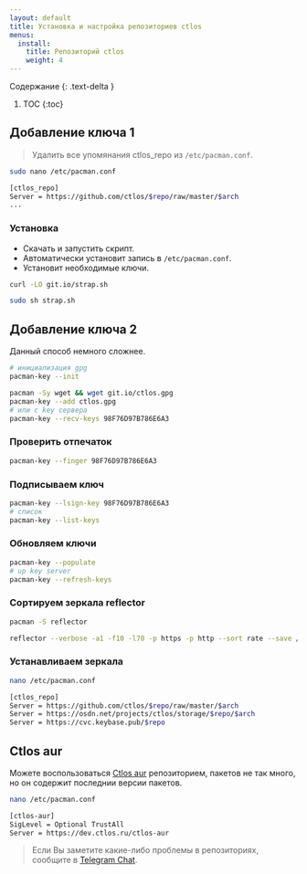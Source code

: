 ```yaml
---
layout: default
title: Установка и настройка репозиториев ctlos
menus:
  install:
    title: Репозиторий ctlos
    weight: 4
---
```


Содержание
{: .text-delta }

1. TOC
{:toc}

## Добавление ключа 1

> Удалить все упомянания ctlos_repo из `/etc/pacman.conf`.

```bash
sudo nano /etc/pacman.conf

[ctlos_repo]
Server = https://github.com/ctlos/$repo/raw/master/$arch
...
```

### Установка

- Скачать и запустить скрипт.
- Автоматически установит запись в `/etc/pacman.conf`.
- Установит необходимые ключи.

```bash
curl -LO git.io/strap.sh

sudo sh strap.sh
```

## Добавление ключа 2

Данный способ немного сложнее.

```bash
# инициализация gpg
pacman-key --init

pacman -Sy wget && wget git.io/ctlos.gpg
pacman-key --add ctlos.gpg
# или с key сервера
pacman-key --recv-keys 98F76D97B786E6A3
```

### Проверить отпечаток

```bash
pacman-key --finger 98F76D97B786E6A3
```

### Подписываем ключ

```bash
pacman-key --lsign-key 98F76D97B786E6A3
# список
pacman-key --list-keys
```

### Обновляем ключи

```bash
pacman-key --populate
# up key server
pacman-key --refresh-keys
```

### Сортируем зеркала reflector

```bash
pacman -S reflector

reflector --verbose -a1 -f10 -l70 -p https -p http --sort rate --save /etc/pacman.d/mirrorlist
```

### Устанавливаем зеркала

```bash
nano /etc/pacman.conf

[ctlos_repo]
Server = https://github.com/ctlos/$repo/raw/master/$arch
Server = https://osdn.net/projects/ctlos/storage/$repo/$arch
Server = https://cvc.keybase.pub/$repo
```

## Ctlos aur

Можете воспользоваться [Ctlos aur](https://dev.ctlos.ru/ctlos-aur) репозиторием, пакетов не так много, но он содержит последнии версии пакетов.

```bash
nano /etc/pacman.conf

[ctlos-aur]
SigLevel = Optional TrustAll
Server = https://dev.ctlos.ru/ctlos-aur
```

> Если Вы заметите какие-либо проблемы в репозиториях, сообщите в [Telegram Chat](https://telegram.me/ctlos).
